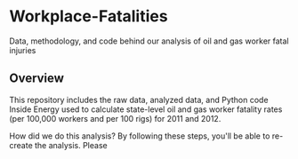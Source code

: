 Workplace-Fatalities
====================

Data, methodology, and code behind our analysis of oil and gas worker fatal injuries

## Overview
This repository includes the raw data, analyzed data, and Python code Inside Energy used to calculate state-level oil and gas worker fatality rates (per 100,000 workers and per 100 rigs) for 2011 and 2012.

How did we do this analysis? By following these steps, you'll be able to re-create the analysis. Please